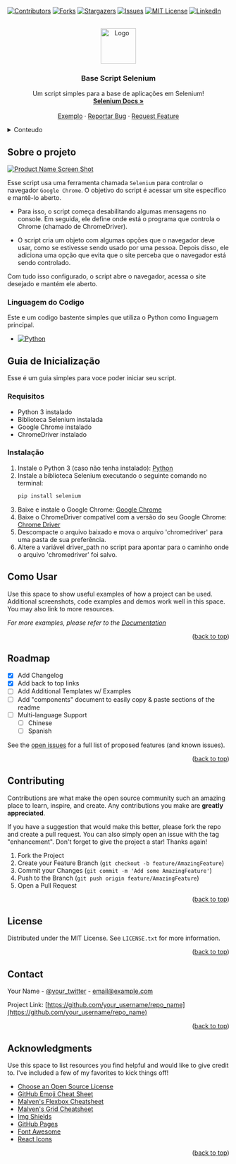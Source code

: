 <a name="readme-top"></a>

[![Contributors][contributors-shield]][contributors-url]
[![Forks][forks-shield]][forks-url]
[![Stargazers][stars-shield]][stars-url]
[![Issues][issues-shield]][issues-url]
[![MIT License][license-shield]][license-url]
[![LinkedIn][linkedin-shield]][linkedin-url]

<br />
<div align="center">
  <a href="https://github.com/othneildrew/Best-README-Template">
    <img src="images/logo.png" alt="Logo" width="80" height="80">
  </a>

  <h3 align="center">Base Script Selenium</h3>

  <p align="center">
    Um script simples para a base de aplicações em Selenium!
    <br />
    <a href="https://selenium-python.readthedocs.io"><strong>Selenium Docs »</strong></a>
    <br />
    <br />
    <a href="https://github.com/othneildrew/Best-README-Template">Exemplo</a>
    ·
    <a href="https://github.com/othneildrew/Best-README-Template/issues">Reportar Bug</a>
    ·
    <a href="https://github.com/othneildrew/Best-README-Template/issues">Request Feature</a>
  </p>
</div>



<!-- TABLE OF CONTENTS -->
<details>
  <summary>Conteudo</summary>
  <ol>
    <li>
      <a href="#Sobre o projeto">Sobre o Projeto</a>
    </li>
    <li>
      <a href="#Guia de Inicialização">Guia de Inicialização</a>
      <ul>
        <li><a href="#Requisitos">Requisitos</a></li>
        <li><a href="#Instalação">Instalação</a></li>
      </ul>
    </li>
    <li>
      <a href="#Como usar">Como Usar</a>
    </li>
  </ol>
</details>

<!-- ABOUT THE PROJECT -->
## Sobre o projeto

[![Product Name Screen Shot][product-screenshot]](https://example.com)

Esse script usa uma ferramenta chamada `Selenium` para controlar o navegador `Google Chrome`. 
O objetivo do script é acessar um site específico e mantê-lo aberto.

* Para isso, o script começa desabilitando algumas mensagens no console. Em seguida, ele define onde está o programa que controla o Chrome (chamado de ChromeDriver).

* O script cria um objeto com algumas opções que o navegador deve usar, como se estivesse sendo usado por uma pessoa. Depois disso, ele adiciona uma opção que evita que o site perceba que o navegador está sendo controlado.

Com tudo isso configurado, o script abre o navegador, acessa o site desejado e mantém ele aberto.

### Linguagem do Codigo

Este e um codigo bastente simples que utiliza o Python como linguagem principal.

* [![Python][Python.py]][Python-url]


<!-- GETTING STARTED -->
## Guia de Inicialização

Esse é um guia simples para voce poder iniciar seu script.

### Requisitos

* Python 3 instalado
* Biblioteca Selenium instalada
* Google Chrome instalado
* ChromeDriver instalado

### Instalação

1. Instale o Python 3 (caso não tenha instalado): [Python](https://www.python.org/downloads/)
2. Instale a biblioteca Selenium executando o seguinte comando no terminal: 
   ```sh
   pip install selenium
   ```
3. Baixe e instale o Google Chrome: [Google Chrome](https://www.google.com/intl/pt-BR/chrome/)
4. Baixe o ChromeDriver compatível com a versão do seu Google Chrome: [Chrome Driver](chromedriver.chromium.org/home)
5. Descompacte o arquivo baixado e mova o arquivo 'chromedriver' para uma pasta de sua preferência.
6. Altere a variável driver_path no script para apontar para o caminho onde o arquivo 'chromedriver' foi salvo.


<!-- USAGE EXAMPLES -->
## Como Usar

Use this space to show useful examples of how a project can be used. Additional screenshots, code examples and demos work well in this space. You may also link to more resources.

_For more examples, please refer to the [Documentation](https://example.com)_

<p align="right">(<a href="#readme-top">back to top</a>)</p>



<!-- ROADMAP -->
## Roadmap

- [x] Add Changelog
- [x] Add back to top links
- [ ] Add Additional Templates w/ Examples
- [ ] Add "components" document to easily copy & paste sections of the readme
- [ ] Multi-language Support
    - [ ] Chinese
    - [ ] Spanish

See the [open issues](https://github.com/othneildrew/Best-README-Template/issues) for a full list of proposed features (and known issues).

<p align="right">(<a href="#readme-top">back to top</a>)</p>



<!-- CONTRIBUTING -->
## Contributing

Contributions are what make the open source community such an amazing place to learn, inspire, and create. Any contributions you make are **greatly appreciated**.

If you have a suggestion that would make this better, please fork the repo and create a pull request. You can also simply open an issue with the tag "enhancement".
Don't forget to give the project a star! Thanks again!

1. Fork the Project
2. Create your Feature Branch (`git checkout -b feature/AmazingFeature`)
3. Commit your Changes (`git commit -m 'Add some AmazingFeature'`)
4. Push to the Branch (`git push origin feature/AmazingFeature`)
5. Open a Pull Request

<p align="right">(<a href="#readme-top">back to top</a>)</p>



<!-- LICENSE -->
## License

Distributed under the MIT License. See `LICENSE.txt` for more information.

<p align="right">(<a href="#readme-top">back to top</a>)</p>



<!-- CONTACT -->
## Contact

Your Name - [@your_twitter](https://twitter.com/your_username) - email@example.com

Project Link: [https://github.com/your_username/repo_name](https://github.com/your_username/repo_name)

<p align="right">(<a href="#readme-top">back to top</a>)</p>



<!-- ACKNOWLEDGMENTS -->
## Acknowledgments

Use this space to list resources you find helpful and would like to give credit to. I've included a few of my favorites to kick things off!

* [Choose an Open Source License](https://choosealicense.com)
* [GitHub Emoji Cheat Sheet](https://www.webpagefx.com/tools/emoji-cheat-sheet)
* [Malven's Flexbox Cheatsheet](https://flexbox.malven.co/)
* [Malven's Grid Cheatsheet](https://grid.malven.co/)
* [Img Shields](https://shields.io)
* [GitHub Pages](https://pages.github.com)
* [Font Awesome](https://fontawesome.com)
* [React Icons](https://react-icons.github.io/react-icons/search)

<p align="right">(<a href="#readme-top">back to top</a>)</p>



<!-- MARKDOWN LINKS & IMAGES -->
<!-- https://www.markdownguide.org/basic-syntax/#reference-style-links -->
[contributors-shield]: https://img.shields.io/github/contributors/othneildrew/Best-README-Template.svg?style=for-the-badge
[contributors-url]: https://github.com/othneildrew/Best-README-Template/graphs/contributors
[forks-shield]: https://img.shields.io/github/forks/othneildrew/Best-README-Template.svg?style=for-the-badge
[forks-url]: https://github.com/othneildrew/Best-README-Template/network/members
[stars-shield]: https://img.shields.io/github/stars/othneildrew/Best-README-Template.svg?style=for-the-badge
[stars-url]: https://github.com/othneildrew/Best-README-Template/stargazers
[issues-shield]: https://img.shields.io/github/issues/othneildrew/Best-README-Template.svg?style=for-the-badge
[issues-url]: https://github.com/othneildrew/Best-README-Template/issues
[license-shield]: https://img.shields.io/github/license/othneildrew/Best-README-Template.svg?style=for-the-badge
[license-url]: https://github.com/othneildrew/Best-README-Template/blob/master/LICENSE.txt
[linkedin-shield]: https://img.shields.io/badge/-LinkedIn-black.svg?style=for-the-badge&logo=linkedin&colorB=555
[linkedin-url]: https://linkedin.com/in/othneildrew
[product-screenshot]: images/screenshot.png
[Python.py]: https://img.shields.io/badge/Python-14354C?style=for-the-badge&logo=python&logoColor=white
[Python-url]: https://www.python.org
[React.js]: https://img.shields.io/badge/React-20232A?style=for-the-badge&logo=react&logoColor=61DAFB
[React-url]: https://reactjs.org/
[Vue.js]: https://img.shields.io/badge/Vue.js-35495E?style=for-the-badge&logo=vuedotjs&logoColor=4FC08D
[Vue-url]: https://vuejs.org/
[Angular.io]: https://img.shields.io/badge/Angular-DD0031?style=for-the-badge&logo=angular&logoColor=white
[Angular-url]: https://angular.io/
[Svelte.dev]: https://img.shields.io/badge/Svelte-4A4A55?style=for-the-badge&logo=svelte&logoColor=FF3E00
[Svelte-url]: https://svelte.dev/
[Laravel.com]: https://img.shields.io/badge/Laravel-FF2D20?style=for-the-badge&logo=laravel&logoColor=white
[Laravel-url]: https://laravel.com
[Bootstrap.com]: https://img.shields.io/badge/Bootstrap-563D7C?style=for-the-badge&logo=bootstrap&logoColor=white
[Bootstrap-url]: https://getbootstrap.com
[JQuery.com]: https://img.shields.io/badge/jQuery-0769AD?style=for-the-badge&logo=jquery&logoColor=white
[JQuery-url]: https://jquery.com 
